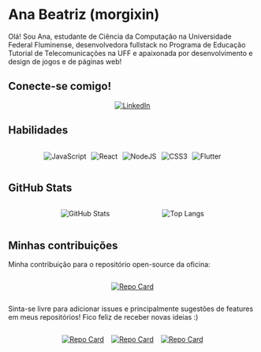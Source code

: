 # Ana Beatriz (morgixin)

Olá! Sou Ana, estudante de Ciência da Computação na Universidade Federal Fluminense, desenvolvedora fullstack no Programa de Educação Tutorial de Telecomunicações na UFF e apaixonada por desenvolvimento e design de jogos e de páginas web!

<!-- <div>
    Prazer em conhecer vocês!
    <img src="https://preview.redd.it/42iuxwdcy5v61.png?auto=webp&s=29c1799776ccf91f137d9e9b1584e0e603449956" width="30" />
</div> -->

## Conecte-se comigo!

<div align="center">

[![LinkedIn](https://img.shields.io/badge/LinkedIn-0077B5?style=for-the-badge&logo=linkedin&logoColor=white)](https://www.linkedin.com/in/ana-ferreira-92339417b/)
</div>

## Habilidades

<div style="display: flex; justify-content: center; gap: 10px">

![JavaScript](https://img.shields.io/badge/JavaScript-F7DF1E?style=for-the-badge&logo=javascript&logoColor=black)

![React](https://img.shields.io/badge/React-20232A?style=for-the-badge&logo=react&logoColor=61DAFB)

![NodeJS](https://img.shields.io/badge/node.js-6DA55F?style=for-the-badge&logo=node.js&logoColor=white)

![CSS3](https://img.shields.io/badge/CSS3-1572B6?style=for-the-badge&logo=css3&logoColor=white)

![Flutter](https://img.shields.io/badge/Flutter-02569B?style=for-the-badge&logo=flutter&logoColor=white)

</div>

## GitHub Stats

<div style="display: flex; justify-content: space-evenly">

![GitHub Stats](https://github-readme-stats.vercel.app/api?username=morgixin&theme=transparent&bg_color=000&border_color=30A3DC&show_icons=true&icon_color=30A3DC&title_color=E94D5F&text_color=FFF)

![Top Langs](https://github-readme-stats-git-masterrstaa-rickstaa.vercel.app/api/top-langs/?username=morgixin&layout=compact&bg_color=000&border_color=30A3DC&title_color=E94D5F&text_color=FFF)
</div>

## Minhas contribuições

Minha contribuição para o repositório open-source da oficina:

<div style="display: flex; justify-content: center;">

[![Repo Card](https://github-readme-stats.vercel.app/api/pin/?username=morgixin&repo=git-workshop-open-source&bg_color=000&border_color=30A3DC&show_icons=true&icon_color=30A3DC&title_color=E94D5F&text_color=FFF)](https://github.com/morgixin/git-workshop-open-source)

</div>

Sinta-se livre para adicionar issues e principalmente sugestões de features em meus repositórios! Fico feliz de receber novas ideias :)

<div style="display: flex; flex-wrap: wrap; justify-content: center; gap: 15px">

[![Repo Card](https://github-readme-stats.vercel.app/api/pin/?username=morgixin&repo=weather-app&bg_color=000&border_color=30A3DC&show_icons=true&icon_color=30A3DC&title_color=E94D5F&text_color=FFF)](https://github.com/morgixin/weather-app)

[![Repo Card](https://github-readme-stats.vercel.app/api/pin/?username=morgixin&repo=pet-haven&bg_color=000&border_color=30A3DC&show_icons=true&icon_color=30A3DC&title_color=E94D5F&text_color=FFF)](https://github.com/morgixin/pet-haven)

[![Repo Card](https://github-readme-stats.vercel.app/api/pin/?username=morgixin&repo=planner&bg_color=000&border_color=30A3DC&show_icons=true&icon_color=30A3DC&title_color=E94D5F&text_color=FFF)](https://github.com/morgixin/planner)

</div>
